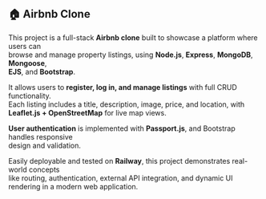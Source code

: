 ## 🏠 Airbnb Clone

This project is a full-stack **Airbnb clone** built to showcase a platform where users can  
browse and manage property listings, using **Node.js**, **Express**, **MongoDB**, **Mongoose**,  
**EJS**, and **Bootstrap**.

It allows users to **register, log in, and manage listings** with full CRUD functionality.  
Each listing includes a title, description, image, price, and location, with  
**Leaflet.js + OpenStreetMap** for live map views.

**User authentication** is implemented with **Passport.js**, and Bootstrap handles responsive  
design and validation.

Easily deployable and tested on **Railway**, this project demonstrates real-world concepts  
like routing, authentication, external API integration, and dynamic UI rendering in a modern web application.
